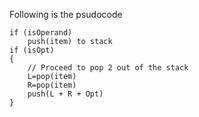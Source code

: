 Following is the psudocode

```
if (isOperand)
    push(item) to stack
if (isOpt)
{
    // Proceed to pop 2 out of the stack
    L=pop(item)
    R=pop(item)
    push(L + R + Opt)
}
```